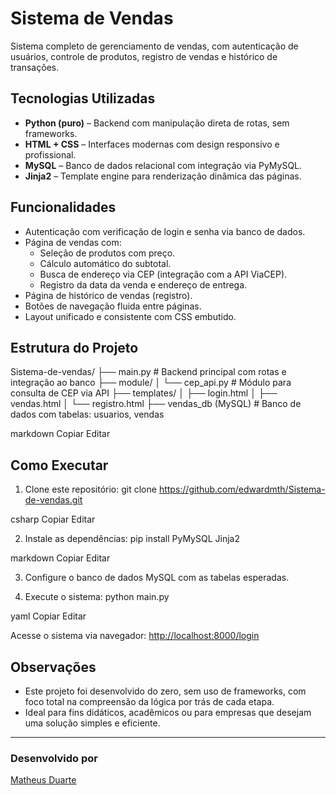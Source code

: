 # Sistema de Vendas

Sistema completo de gerenciamento de vendas, com autenticação de usuários, controle de produtos, registro de vendas e histórico de transações.

## Tecnologias Utilizadas

- **Python (puro)** – Backend com manipulação direta de rotas, sem frameworks.
- **HTML + CSS** – Interfaces modernas com design responsivo e profissional.
- **MySQL** – Banco de dados relacional com integração via PyMySQL.
- **Jinja2** – Template engine para renderização dinâmica das páginas.

## Funcionalidades

- Autenticação com verificação de login e senha via banco de dados.
- Página de vendas com:
  - Seleção de produtos com preço.
  - Cálculo automático do subtotal.
  - Busca de endereço via CEP (integração com a API ViaCEP).
  - Registro da data da venda e endereço de entrega.
- Página de histórico de vendas (registro).
- Botões de navegação fluida entre páginas.
- Layout unificado e consistente com CSS embutido.

## Estrutura do Projeto

Sistema-de-vendas/ ├── main.py # Backend principal com rotas e integração ao banco ├── module/ │ └── cep_api.py # Módulo para consulta de CEP via API ├── templates/ │ ├── login.html │ ├── vendas.html │ └── registro.html ├── vendas_db (MySQL) # Banco de dados com tabelas: usuarios, vendas

markdown
Copiar
Editar

## Como Executar

1. Clone este repositório:
git clone https://github.com/edwardmth/Sistema-de-vendas.git

csharp
Copiar
Editar

2. Instale as dependências:
pip install PyMySQL Jinja2

markdown
Copiar
Editar

3. Configure o banco de dados MySQL com as tabelas esperadas.

4. Execute o sistema:
python main.py

yaml
Copiar
Editar

Acesse o sistema via navegador: [http://localhost:8000/login](http://localhost:8000/login)

## Observações

- Este projeto foi desenvolvido do zero, sem uso de frameworks, com foco total na compreensão da lógica por trás de cada etapa.
- Ideal para fins didáticos, acadêmicos ou para empresas que desejam uma solução simples e eficiente.

---

### Desenvolvido por
[Matheus Duarte](https://github.com/edwardmth)
